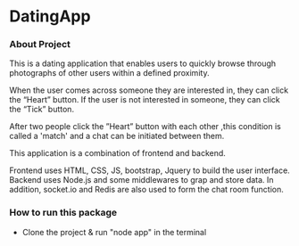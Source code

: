 # DatingApp

<!-- ![GitHub Logo](mp4/dating_app.mp4) -->

### About Project

This is a dating application that enables users to quickly browse through photographs of other users within a defined proximity.

When the user comes across someone they are interested in, they can click the “Heart” button. If the user is not interested in someone, they can click the “Tick” button.

After two people click the ”Heart” button with each other ,this condition is called a 'match' and a chat can be initiated between them.

This application is a combination of frontend and backend.

Frontend uses HTML, CSS, JS, bootstrap, Jquery to build the user interface. Backend uses Node.js and some middlewares to grap and store data. In addition, socket.io and Redis are also used to form the chat room function.

### How to run this package

- Clone the project & run "node app" in the terminal
